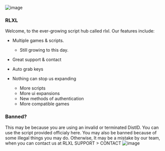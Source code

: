![image](https://github.com/FlyingNalas/rlxl/assets/139919935/fd08107e-a504-4fb3-9240-f54b9266e854)

### RLXL
Welcome, to the ever-growing script hub called rlxl. 
Our features include:
- Multiple games & scripts.
  - Still growing to this day.
    
- Great support & contact
  
- Auto grab keys
  
- Nothing can stop us expanding
  - More scripts
  - More ui expansions
  - New methods of authentication
  - More compatible games
### Banned?
This may be because you are using an invalid or terminated DistID. You can use the script provided officialy here. 
You may also be banned because of some illegal things you may do. Otherwise, 
It may be a mistake by our team, when you can contact us at
RLXL SUPPORT > CONTACT
![image](https://github.com/FlyingNalas/rlxl/assets/139919935/17afc66f-f18f-41b6-8632-b2224e6d1432)
